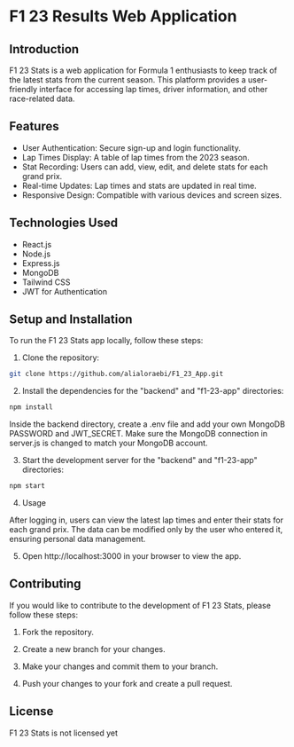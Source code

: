 # F1 23 Results Web Application

## Introduction

F1 23 Stats is a web application for Formula 1 enthusiasts to keep track of the latest stats from the current season. This platform provides a user-friendly interface for accessing lap times, driver information, and other race-related data.

## Features

- User Authentication: Secure sign-up and login functionality.
- Lap Times Display: A table of lap times from the 2023 season.
- Stat Recording: Users can add, view, edit, and delete stats for each grand prix.
- Real-time Updates: Lap times and stats are updated in real time.
- Responsive Design: Compatible with various devices and screen sizes.

## Technologies Used

- React.js
- Node.js
- Express.js
- MongoDB
- Tailwind CSS
- JWT for Authentication

## Setup and Installation

To run the F1 23 Stats app locally, follow these steps:

1. Clone the repository:
```bash
git clone https://github.com/alialoraebi/F1_23_App.git
```

2. Install the dependencies for the "backend" and "f1-23-app" directories:
```bash
npm install
```
Inside the backend directory, create a .env file and add your own MongoDB PASSWORD and JWT_SECRET. Make sure the MongoDB connection in server.js is changed to match your MongoDB account.

3. Start the development server for the "backend" and "f1-23-app" directories:
```bash
npm start
```

4. Usage

After logging in, users can view the latest lap times and enter their stats for each grand prix. The data can be modified only by the user who entered it, ensuring personal data management.

5. Open http://localhost:3000 in your browser to view the app.

## Contributing

If you would like to contribute to the development of F1 23 Stats, please follow these steps:

1. Fork the repository.
2. Create a new branch for your changes.

3. Make your changes and commit them to your branch.

4. Push your changes to your fork and create a pull request.

## License

F1 23 Stats is not licensed yet

